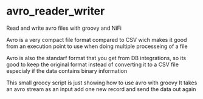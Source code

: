 # avro_reader_writer
Read and write avro files with groovy and NiFi

Avro is a very compact file format compared to CSV wich makes it good from an execution point to use when doing 
multiple processeing of a file

Avro is also the standarf format that you get from DB integrations, so its good to keep the original format 
instead of converting it to a CSV file especialy if the data contains binary information

This small groocy script is just showing how to use avro with groovy
It takes an avro stream as an input add one new record and send the data out again

